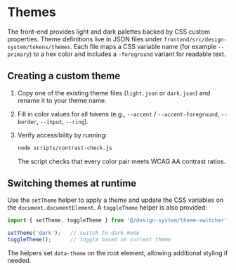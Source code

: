 # Themes

The front-end provides light and dark palettes backed by CSS custom properties.
Theme definitions live in JSON files under `frontend/src/design-system/tokens/themes`.
Each file maps a CSS variable name (for example `--primary`) to a hex color and
includes a `-foreground` variant for readable text.

## Creating a custom theme

1. Copy one of the existing theme files (`light.json` or `dark.json`) and rename
   it to your theme name.
2. Fill in color values for all tokens (e.g., `--accent` / `--accent-foreground`,
   `--border`, `--input`, `--ring`).
3. Verify accessibility by running:

   ```bash
   node scripts/contrast-check.js
   ```

   The script checks that every color pair meets WCAG AA contrast ratios.

## Switching themes at runtime

Use the `setTheme` helper to apply a theme and update the CSS variables on the
`document.documentElement`. A `toggleTheme` helper is also provided:

```ts
import { setTheme, toggleTheme } from '@/design-system/theme-switcher';

setTheme('dark');   // switch to dark mode
toggleTheme();      // toggle based on current theme
```

The helpers set `data-theme` on the root element, allowing additional
styling if needed.
